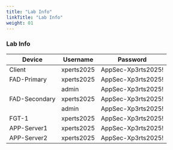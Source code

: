```yaml
---
title: "Lab Info"
linkTitle: "Lab Info"
weight: 01
---
```

### **Lab Info**

| Device        |Username|Password|
|---------------|--------|--------|
| Client        |xperts2025|AppSec-Xp3rts2025!|
| FAD-Primary   |xperts2025|AppSec-Xp3rts2025!|
|               |admin|AppSec-Xp3rts2025!|
| FAD-Secondary |xperts2025|AppSec-Xp3rts2025!|
|               |admin|AppSec-Xp3rts2025!|
|FGT-1|xperts2025|AppSec-Xp3rts2025!|
|APP-Server1|xperts2025|AppSec-Xp3rts2025!|
|APP-Server2|xperts2025|AppSec-Xp3rts2025!|



